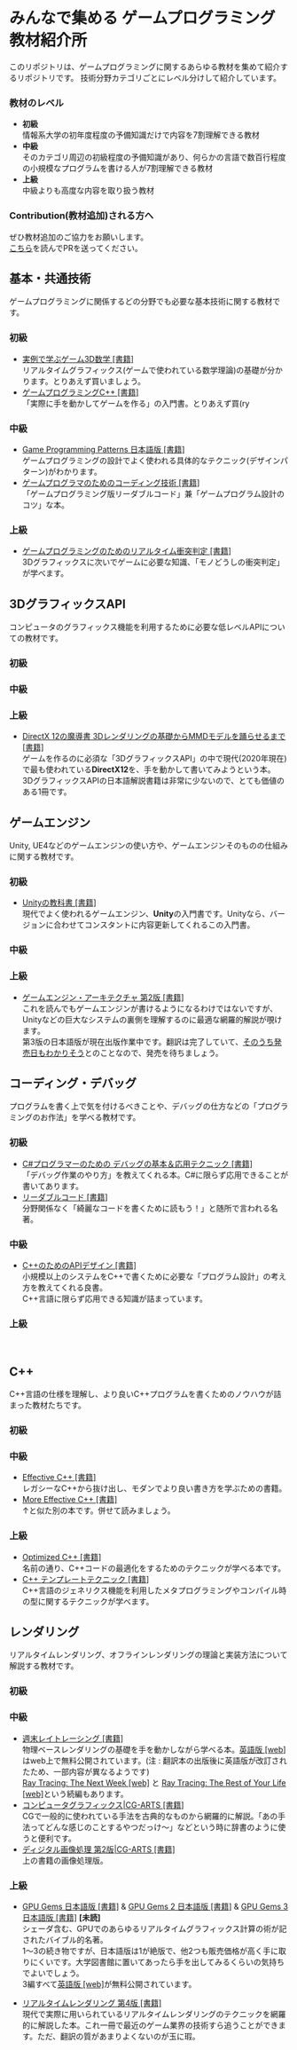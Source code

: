 # みんなで集める ゲームプログラミング教材紹介所

このリポジトリは、ゲームプログラミングに関するあらゆる教材を集めて紹介するリポジトリです。
技術分野カテゴリごとにレベル分けして紹介しています。

### 教材のレベル

- **初級**  
  情報系大学の初年度程度の予備知識だけで内容を7割理解できる教材
- **中級**  
  そのカテゴリ周辺の初級程度の予備知識があり、何らかの言語で数百行程度の小規模なプログラムを書ける人が7割理解できる教材
- **上級**  
  中級よりも高度な内容を取り扱う教材

### Contribution(教材追加)される方へ

ぜひ教材追加のご協力をお願いします。   
[こちら](https://github.com/Nao-Shirotsu/GameProgrammingMaterials-JP/blob/master/CONTRIBUTING.md)を読んでPRを送ってください。



## 基本・共通技術

ゲームプログラミングに関係するどの分野でも必要な基本技術に関する教材です。   

### 初級

- [実例で学ぶゲーム3D数学 [書籍]](https://www.oreilly.co.jp/books/9784873113777/ )    
  リアルタイムグラフィックス(ゲームで使われている数学理論)の基礎が分かります。とりあえず買いましょう。
- [ゲームプログラミングC++ [書籍]](https://www.shoeisha.co.jp/book/detail/9784798157610)    
  「実際に手を動かしてゲームを作る」の入門書。とりあえず買(ry

### 中級

- [Game Programming Patterns 日本語版 [書籍]](https://book.impress.co.jp/books/1114101121)    
  ゲームプログラミングの設計でよく使われる具体的なテクニック(デザインパターン)がわかります。
- [ゲームプログラマのためのコーディング技術 [書籍]](https://gihyo.jp/book/2015/978-4-7741-7413-6)    
  「ゲームプログラミング版リーダブルコード」兼「ゲームプログラム設計のコツ」な本。

### 上級

- [ゲームプログラミングのためのリアルタイム衝突判定 [書籍]](https://gogo3d.borndigital.jp/products/detail.php?product_id=50)    
  3Dグラフィックスに次いでゲームに必要な知識、「モノどうしの衝突判定」が学べます。    


## 3DグラフィックスAPI

コンピュータのグラフィックス機能を利用するために必要な低レベルAPIについての教材です。

### 初級

### 中級

### 上級

- [DirectX 12の魔導書  3Dレンダリングの基礎からMMDモデルを踊らせるまで [書籍]](https://www.shoeisha.co.jp/book/detail/9784798161938)    
  ゲームを作るのに必須な「3DグラフィックスAPI」の中で現代(2020年現在)で最も使われている**DirectX12**を、手を動かして書いてみようという本。    
  3DグラフィックスAPIの日本語解説書籍は非常に少ないので、とても価値のある1冊です。

## ゲームエンジン

Unity, UE4などのゲームエンジンの使い方や、ゲームエンジンそのものの仕組みに関する教材です。

### 初級

- [Unityの教科書 [書籍]](https://www.sbcr.jp/product/4815606657/)    
  現代でよく使われるゲームエンジン、**Unity**の入門書です。Unityなら、バージョンに合わせてコンスタントに内容更新してくれるこの入門書。

### 中級

### 上級

- [ゲームエンジン・アーキテクチャ 第2版 [書籍]](https://www.sbcr.jp/product/4797377484/ )    
  これを読んでもゲームエンジンが書けるようになるわけではないですが、Unityなどの巨大なシステムの裏側を理解するのに最適な網羅的解説が覗けます。    
  第3版の日本語版が現在出版作業中です。翻訳は完了していて、[そのうち発売日もわかりそう](https://twitter.com/minahito/status/1285077663250477057)とのことなので、発売を待ちましょう。    


## コーディング・デバッグ

プログラムを書く上で気を付けるべきことや、デバッグの仕方などの「プログラミングのお作法」を学べる教材です。

### 初級

- [C#プログラマーのための デバッグの基本＆応用テクニック [書籍]](https://gihyo.jp/book/2016/978-4-7741-8467-8)     
  「デバッグ作業のやり方」を教えてくれる本。C#に限らず応用できることが書いてあります。
- [リーダブルコード [書籍]](https://www.oreilly.co.jp/books/9784873115658/)    
  分野関係なく「綺麗なコードを書くために読もう！」と随所で言われる名著。

### 中級

- [C++のためのAPIデザイン [書籍]](https://www.sbcr.jp/product/4797369151/)    
  小規模以上のシステムをC++で書くために必要な「プログラム設計」の考え方を教えてくれる良書。    
  C++言語に限らず応用できる知識が詰まっています。

### 上級

​    

## C++

C++言語の仕様を理解し、より良いC++プログラムを書くためのノウハウが詰まった教材たちです。

### 初級

### 中級

- [Effective C++ [書籍]](https://www.oreilly.co.jp/books/9784873117362/)     
  レガシーなC++から抜け出し、モダンでより良い書き方を学ぶための書籍。
- [More Effective C++ [書籍]](https://honto.jp/netstore/pd-book_26091554.html)   
  ↑と似た別の本です。併せて読みましょう。

### 上級

- [Optimized C++ [書籍]](https://www.oreilly.co.jp/books/9784873117928/)    
  名前の通り、C++コードの最適化をするためのテクニックが学べる本です。
- [C++ テンプレートテクニック [書籍]](https://www.sbcr.jp/product/4797376685/)    
  C++言語のジェネリクス機能を利用したメタプログラミングやコンパイル時の型に関するテクニックが学べます。  
  

## レンダリング

リアルタイムレンダリング、オフラインレンダリングの理論と実装方法について解説する教材です。

### 初級

### 中級

- [週末レイトレーシング [書籍]](https://tatsu-zine.com/books/ray-tracing-part1)    
  物理ベースレンダリングの基礎を手を動かしながら学べる本。[英語版 [web]](https://raytracing.github.io/books/RayTracingInOneWeekend.html)はweb上で無料公開されています。(注 : 翻訳本の出版後に英語版が改訂されたため、一部内容が異なるようです)    
  [Ray Tracing: The Next Week [web]](https://raytracing.github.io/books/RayTracingTheNextWeek.html) と [Ray Tracing: The Rest of Your Life [web]](http://www.realtimerendering.com/raytracing/Ray%20Tracing_%20the%20Rest%20of%20Your%20Life.pdf)という続編もあります。
- [コンピュータグラフィックス|CG-ARTS [書籍]](https://www.cgarts.or.jp/book/cg_engineer/index.html)    
  CGで一般的に使われている手法を古典的なものから網羅的に解説。「あの手法ってどんな感じのことするやつだっけ～」などという時に辞書のように使うと便利です。
- [ディジタル画像処理 第2版|CG-ARTS [書籍]](https://www.cgarts.or.jp/book/img_engineer/index.html)    
  上の書籍の画像処理版。

### 上級

- <u>GPU Gems 日本語版 [書籍]</u> & [GPU Gems 2 日本語版 [書籍]](https://gogo3d.borndigital.jp/products/detail.php?product_id=49) & [GPU Gems 3 日本語版 [書籍]](https://gogo3d.borndigital.jp/products/detail.php?product_id=41) **[未読]**    
  シェーダ含む、GPUでのあらゆるリアルタイムグラフィックス計算の術が記されたバイブル的名著。   
  1～3の続き物ですが、日本語版は1が絶版で、他2つも販売価格が高く手に取りにくいです。大学図書館に置いてあったら手を出してみるくらいの気持ちでよいでしょう。    
  3編すべて[英語版 [web]](https://developer.nvidia.com/gpugems/gpugems/contributors)が無料公開されています。

- [リアルタイムレンダリング 第4版 [書籍]](https://www.borndigital.co.jp/book/15291.html)   
  現代で実際に用いられているリアルタイムレンダリングのテクニックを網羅的に解説した本。これ一冊で最近のゲーム業界の技術すら追うことができます。ただ、翻訳の質があまりよくないのが玉に瑕。
